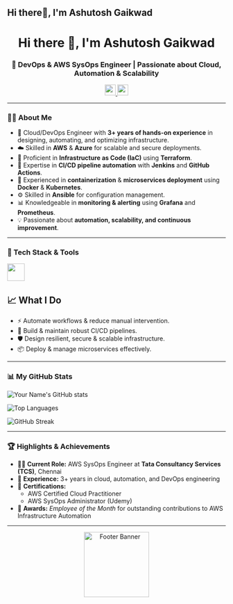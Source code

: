 ## Hi there👋, I'm Ashutosh Gaikwad 

<h1 align="center">Hi there 👋, I'm Ashutosh Gaikwad</h1>
<h3 align="center">🚀 DevOps & AWS SysOps Engineer | Passionate about Cloud, Automation & Scalability</h3>

<div align="center">
  <a href="https://www.linkedin.com/in/ashutosh-gaikwad-a93007346/" target="_blank">
    <img src="https://img.shields.io/static/v1?message=LinkedIn&logo=linkedin&label=&color=0077B5&logoColor=white&style=for-the-badge" height="25" />
  </a>
  <a href="https://www.instagram.com/aashuu_toshh/" target="_blank">
    <img src="https://img.shields.io/static/v1?message=Instagram&logo=instagram&label=&color=E4405F&logoColor=white&style=for-the-badge" height="25" />
  </a>
  
</div>

---

### 👨‍💻 About Me

- 🚀 Cloud/DevOps Engineer with **3+ years of hands-on experience** in designing, automating, and optimizing infrastructure.  
- ☁️ Skilled in **AWS** & **Azure** for scalable and secure deployments.  
- 📜 Proficient in **Infrastructure as Code (IaC)** using **Terraform**.  
- 🔄 Expertise in **CI/CD pipeline automation** with **Jenkins** and **GitHub Actions**.  
- 🐳 Experienced in **containerization** & **microservices deployment** using **Docker** & **Kubernetes**.  
- ⚙️ Skilled in **Ansible** for configuration management.  
- 📊 Knowledgeable in **monitoring & alerting** using **Grafana** and **Prometheus**.  
- 💡 Passionate about **automation, scalability, and continuous improvement**.

---

### 🧰 Tech Stack & Tools

<div align="left">
  <img src="https://skillicons.dev/icons?i=aws,kubernetes,docker,terraform,jenkins,git,ansible,prometheus,grafana,vscode" height="40" />
</div>

## 📈 What I Do  
- ⚡ Automate workflows & reduce manual intervention.  
- 🔹 Build & maintain robust CI/CD pipelines.  
- 🛡️ Design resilient, secure & scalable infrastructure.  
- 📦 Deploy & manage microservices effectively.  
---

### 📊 My GitHub Stats

![Your Name's GitHub stats](https://github-readme-stats.vercel.app/api?username=ashutoshg62&show_icons=true&theme=tokyonight)

![Top Languages](https://github-readme-stats.vercel.app/api/top-langs/?username=ashutoshg62&layout=compact&theme=tokyonight)

![GitHub Streak](https://streak-stats.demolab.com?user=ashutoshg62&theme=tokyonight)


---

### 🏆 Highlights & Achievements

- 👨‍💼 **Current Role:** AWS SysOps Engineer at **Tata Consultancy Services (TCS)**, Chennai
- 📍 **Experience:** 3+ years in cloud, automation, and DevOps engineering
- 🧾 **Certifications:**
  - AWS Certified Cloud Practitioner
  - AWS SysOps Administrator (Udemy)
- 🏅 **Awards:** *Employee of the Month* for outstanding contributions to AWS Infrastructure Automation

---

<div align="center">
  <img height="150" src="https://media.dev.to/cdn-cgi/image/width=1000,height=420,fit=cover,gravity=auto,format=auto/https%3A%2F%2Fdev-to-uploads.s3.amazonaws.com%2Fuploads%2Farticles%2Fvncshjqsvficcxcyx76i.gif" alt="Footer Banner" />
</div>
